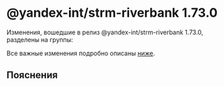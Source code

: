 # @yandex-int/strm-riverbank 1.73.0

<!-- ЧЕЛОВЕЧЕСКОЕ ВСТУПЛЕНИЕ -->

Изменения, вошедшие в релиз @yandex-int/strm-riverbank 1.73.0, разделены на группы:

Все важные изменения подробно описаны [ниже](#Пояснения).

## Пояснения

